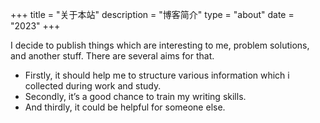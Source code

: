+++
title = "关于本站"
description = "博客简介"
type = "about"
date = "2023"
+++

I decide to publish things which are interesting to me, problem solutions, and another stuff. There are several aims for that.

- Firstly, it should help me to structure various information which i collected during work and study.
- Secondly, it’s a good chance to train my writing skills.
- And thirdly, it could be helpful for someone else.
